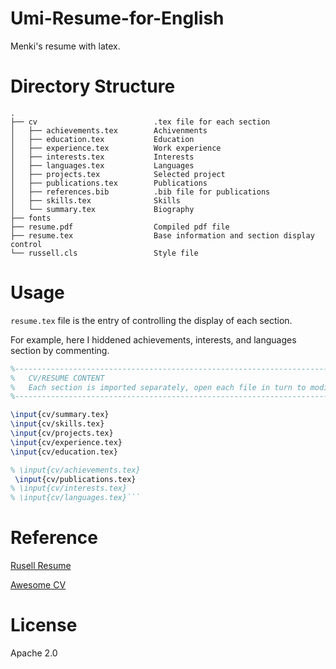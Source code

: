 # Umi-Resume-for-English

Menki's resume with latex.

# Directory Structure

```
.
├── cv                          .tex file for each section
│   ├── achievements.tex        Achivenments     
│   ├── education.tex           Education
│   ├── experience.tex          Work experience
│   ├── interests.tex           Interests
│   ├── languages.tex           Languages
│   ├── projects.tex            Selected project
│   ├── publications.tex        Publications
│   ├── references.bib          .bib file for publications
│   ├── skills.tex              Skills 
│   └── summary.tex             Biography
├── fonts
├── resume.pdf                  Compiled pdf file
├── resume.tex                  Base information and section display control
└── russell.cls                 Style file
```

# Usage

`resume.tex` file is the entry of controlling the display of each section.

For example, here I hiddened achievements, interests, and languages section by commenting. 

```tex
%-------------------------------------------------------------------------------
%	CV/RESUME CONTENT
%	Each section is imported separately, open each file in turn to modify content
%-------------------------------------------------------------------------------

\input{cv/summary.tex}
\input{cv/skills.tex}
\input{cv/projects.tex}
\input{cv/experience.tex}
\input{cv/education.tex}

% \input{cv/achievements.tex}
 \input{cv/publications.tex}
% \input{cv/interests.tex}
% \input{cv/languages.tex}```
```
# Reference

[Rusell Resume](https://github.com/themagicalmammal/Resume)

[Awesome CV](https://github.com/posquit0/Awesome-CV)

# License

Apache 2.0 